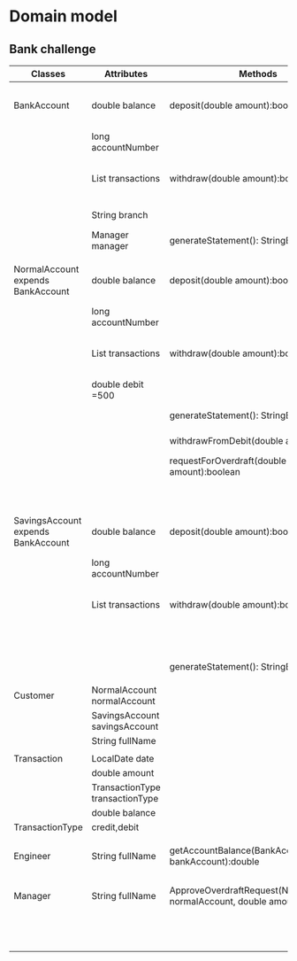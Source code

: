 # Domain model
## Bank challenge

| Classes                            | Attributes                      | Methods                                                                     | Scenario                                                        | Outcomes      |
|------------------------------------|---------------------------------|-----------------------------------------------------------------------------|-----------------------------------------------------------------|---------------|
| BankAccount                        | double balance                  | deposit(double amount):boolean                                              | deposit done correctly,transaction added to transactions list   | true          |
|                                    | long accountNumber              |                                                                             | deposit done incorrectly                                        | false         |
|                                    | List<Transaction> transactions  | withdraw(double amount):boolean                                             | withdraw done correctly, transaction added to transactions list | true          |
|                                    | String branch                   |                                                                             | withdraw done incorrectly                                       | false         |
|                                    | Manager manager                 | generateStatement(): StringBuilder                                          | generates bank statement                                        | StringBuilder |
|                                    |                                 |                                                                             |                                                                 |               |
| NormalAccount expends BankAccount  | double balance                  | deposit(double amount):boolean                                              | deposit done correctly,transaction added to transactions list   | true          |
|                                    | long accountNumber              |                                                                             | deposit done incorrectly                                        | false         |
|                                    | List<Transaction> transactions  | withdraw(double amount):boolean                                             | withdraw done correctly,transaction added to transactions list  | true          |
|                                    | double debit =500               |                                                                             | withdraw done incorrectly                                       | false         |
|                                    |                                 | generateStatement(): StringBuilder                                          | generates bank statement                                        | StringBuilder |
|                                    |                                 | withdrawFromDebit(double amount):void                                       | withdraws from debit                                            | void          |
|                                    |                                 | requestForOverdraft(double amount):boolean                                  | if user can overdraft                                           | true          |
|                                    |                                 |                                                                             | if user can't overdraft                                         | false         |
|                                    |                                 |                                                                             |                                                                 |               |
| SavingsAccount expends BankAccount | double balance                  | deposit(double amount):boolean                                              | deposit done correctly, transaction added to transactions list  | true          |
|                                    | long accountNumber              |                                                                             | deposit done incorrectly                                        | false         |
|                                    | List<Transaction> transactions  | withdraw(double amount):boolean                                             | withdraw done correctly, transaction added to transactions list | true          |
|                                    |                                 |                                                                             | withdraw done incorrectly                                       | false         |
|                                    |                                 | generateStatement(): StringBuilder                                          | generates bank statement                                        | StringBuilder |
|                                    |                                 |                                                                             |                                                                 |               |
| Customer                           | NormalAccount normalAccount     |                                                                             |                                                                 |               |
|                                    | SavingsAccount savingsAccount   |                                                                             |                                                                 |               |
|                                    | String fullName                 |                                                                             |                                                                 |               |
|                                    |                                 |                                                                             |                                                                 |               |
| Transaction                        | LocalDate date                  |                                                                             |                                                                 |               |
|                                    | double amount                   |                                                                             |                                                                 |               |
|                                    | TransactionType transactionType |                                                                             |                                                                 |               |
|                                    | double balance                  |                                                                             |                                                                 |               |
| TransactionType                    | credit,debit                    |                                                                             |                                                                 |               |
|                                    |                                 |                                                                             |                                                                 |               |
| Engineer                           | String fullName                 | getAccountBalance(BankAccount bankAccount):double                           | calculates account balance using only transactions              | double        |
|                                    |                                 |                                                                             |                                                                 |               |
| Manager                            | String fullName                 | ApproveOverdraftRequest(NormalAccount normalAccount, double amount):boolean | If account can withdraw from the debit                          | true          |
|                                    |                                 |                                                                             | If account can not withdraw from the debit                      | false         |

